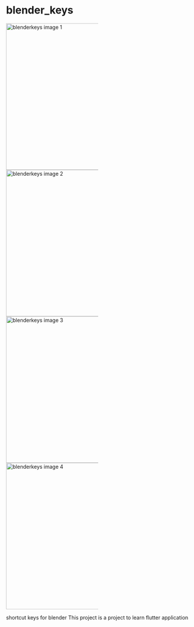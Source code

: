 # blender_keys

<!-- ![Screenshot_20230801_194452](https://github.com/nekomangini/blenderkeys/assets/28682974/ae92129d-519f-4574-be00-53baec93d25e) -->
<!-- ![Screenshot_20230801_194419](https://github.com/nekomangini/blenderkeys/assets/28682974/fc60a449-17ff-4485-913d-fd8e9fe48d86) -->
<!-- ![Screenshot_20230801_194411](https://github.com/nekomangini/blenderkeys/assets/28682974/b55be693-1808-41cb-b26b-4e798224b570) -->
<!-- ![Screenshot_20230801_194408](https://github.com/nekomangini/blenderkeys/assets/28682974/eb7360d0-8831-4be5-967b-765809e12a8f) -->


<div style="display: inline-block; width: 50%;">
    <img src="1.png" width="400" alt="blenderkeys image 1">
</div>
<div style="display: inline-block; width: 50%;">
    <img src="2.png" width="400" alt="blenderkeys image 2">
</div>
<div style="display: inline-block; width: 50%;">
    <img src="3.png" width="400" alt="blenderkeys image 3">
</div>
<div style="display: inline-block; width: 50%;">
    <img src="4.png" width="400" alt="blenderkeys image 4">
</div>

shortcut keys for blender
This project is a project to learn flutter application
